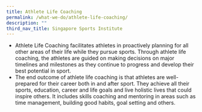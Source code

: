 ```yaml
---
title: Athlete Life Coaching
permalink: /what-we-do/athlete-life-coaching/
description: ""
third_nav_title: Singapore Sports Institute
---
```


* Athlete Life Coaching facilitates athletes in proactively planning for all other areas of their life while they pursue sports. Through athlete life coaching, the athletes are guided on making decisions on major timelines and milestones as they continue to progress and develop their best potential in sport.
*   The end outcome of athlete life coaching is that athletes are well-prepared for their career both in and after sport. They achieve all their sports, education, career and life goals and live holistic lives that could inspire others. It includes skills coaching and mentoring in areas such as time management, building good habits, goal setting and others.